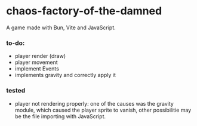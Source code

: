 # chaos-factory-of-the-damned

A game made with Bun, Vite and JavaScript.

### to-do:

- player render (draw)
- player movement
- implement Events
- implements gravity and correctly apply it

### tested

- player not rendering properly:
    one of the causes was the gravity module, which caused the player sprite to vanish, other possibilitie may be the file importing with JavaScript.
